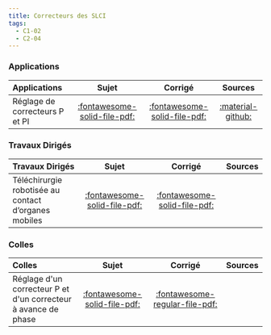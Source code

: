 ```yaml
---
title: Correcteurs des SLCI 
tags:
  - C1-02
  - C2-04
---
```



### Applications 
 
| Applications | Sujet | Corrigé | Sources  | 
| :-------------- | :---: | :-----: | :------: | 
| Réglage de correcteurs P et PI | [:fontawesome-solid-file-pdf:](https://xpessoles-cpge.fr/pdf/Cy_03_01_Activation_01_P_PI_Sujet.pdf) | [:fontawesome-solid-file-pdf:](https://xpessoles-cpge.fr/pdf/Cy_03_01_Activation_01_P_PI_Corrige.pdf) | [:material-github:](https://github.com/xpessoles/PSI_Cy_03_ConceptionCommande/tree/main/Chapitre_01_Correction/Cy_03_01_Activation_01_P_PI) | 

### Travaux Dirigés 
 
| Travaux Dirigés | Sujet | Corrigé | Sources  | 
| :-------------- | :---: | :-----: | :------: | 
| Téléchirurgie robotisée au contact d’organes mobiles | [:fontawesome-solid-file-pdf:](https://xpessoles-cpge.fr/pdf/Cy_03_01_TD_Synthese_01_Hoeken_Sujet.pdf) | [:fontawesome-solid-file-pdf:](https://xpessoles-cpge.fr/pdf/Cy_03_01_TD_Synthese_01_Hoeken_Corrige.pdf) | | Vanoise Express | [:fontawesome-solid-file-pdf:](https://xpessoles-cpge.fr/pdf/Cy_03_01_TD_Synthese_02_VanoiseExp_Sujet.pdf) | [:fontawesome-solid-file-pdf:](https://xpessoles-cpge.fr/pdf/Cy_03_01_TD_Synthese_02_VanoiseExp_Corrige.pdf) | [:material-github:](https://github.com/xpessoles/PSI_Cy_03_ConceptionCommande/tree/main/Chapitre_01_Correction/Cy_03_01_TD_Synthese_02_VanoiseExp) | 

### Colles 
 
| Colles | Sujet | Corrigé | Sources  | 
| :-------------- | :---: | :-----: | :------: | 
| Réglage d'un correcteur P et d'un correcteur à avance de phase | [:fontawesome-solid-file-pdf:](https://xpessoles-cpge.fr/pdf/Cy_03_01_Colle_02_P_AP_Sujet.pdf) | [:fontawesome-regular-file-pdf:](https://xpessoles-cpge.fr/pdf/Cy_03_01_Colle_02_P_AP_Corrige.pdf) | | Réglage d'un correcteur P et d'un correcteur à avance de phase | [:fontawesome-solid-file-pdf:](https://xpessoles-cpge.fr/pdf/Cy_03_01_Colle_03_P_AP_Sujet.pdf) | [:fontawesome-regular-file-pdf:](https://xpessoles-cpge.fr/pdf/Cy_03_01_Colle_03_P_AP_Corrige.pdf) | | Réglage d'un correcteur P et d'un correcteur à avance de phase | [:fontawesome-solid-file-pdf:](https://xpessoles-cpge.fr/pdf/Cy_03_01_Colle_04_P_I_Sujet.pdf) | [:fontawesome-regular-file-pdf:](https://xpessoles-cpge.fr/pdf/Cy_03_01_Colle_04_P_I_Corrige.pdf) | [:material-github:](https://github.com/xpessoles/PSI_Cy_03_ConceptionCommande/tree/main/Chapitre_01_Correction/Cy_03_01_Colle_04_P_I) | 


